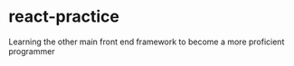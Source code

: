 # react-practice
Learning the other main front end framework to become a more proficient programmer
